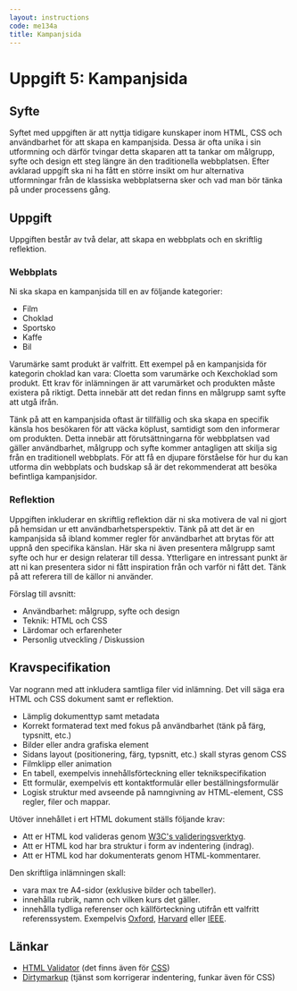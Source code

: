 ```yaml
---
layout: instructions
code: me134a
title: Kampanjsida
---
```


# Uppgift 5: Kampanjsida

## Syfte

Syftet med uppgiften är att nyttja tidigare kunskaper inom HTML, CSS och användbarhet för att skapa en kampanjsida. Dessa är ofta unika i sin utformning och därför tvingar detta skaparen att ta tankar om målgrupp, syfte och design ett steg längre än den traditionella webbplatsen. Efter avklarad uppgift ska ni ha fått en större insikt om hur alternativa utformningar från de klassiska webbplatserna sker och vad man bör tänka på under processens gång.

## Uppgift

Uppgiften består av två delar, att skapa en webbplats och en skriftlig reflektion.

### Webbplats

Ni ska skapa en kampanjsida till en av följande kategorier:

* Film
* Choklad
* Sportsko
* Kaffe
* Bil

Varumärke samt produkt är valfritt. Ett exempel på en kampanjsida för kategorin choklad kan vara: Cloetta som varumärke och Kexchoklad som produkt. Ett krav för inlämningen är att varumärket och produkten måste existera på riktigt. Detta innebär att det redan finns en målgrupp samt syfte att utgå ifrån.

Tänk på att en kampanjsida oftast är tillfällig och ska skapa en specifik känsla hos besökaren för att väcka köplust, samtidigt som den informerar om produkten. Detta innebär att förutsättningarna för webbplatsen vad gäller användbarhet, målgrupp och syfte kommer antagligen att skilja sig från en traditionell webbplats. För att få en djupare förståelse för hur du kan utforma din webbplats och budskap så är det rekommenderat att besöka befintliga kampanjsidor.

### Reflektion

Uppgiften inkluderar en skriftlig reflektion där ni ska motivera de val ni gjort på hemsidan ur ett användbarhetsperspektiv. Tänk på att det är en kampanjsida så ibland kommer regler för användbarhet att brytas för att uppnå den specifika känslan. Här ska ni även presentera målgrupp samt syfte och hur er design relaterar till dessa. Ytterligare en intressant punkt är att ni kan presentera sidor ni fått inspiration från och varför ni fått det. Tänk på att referera till de källor ni använder.

Förslag till avsnitt:

* Användbarhet: målgrupp, syfte och design
* Teknik: HTML och CSS
* Lärdomar och erfarenheter
* Personlig utveckling / Diskussion

## Kravspecifikation

Var nogrann med att inkludera samtliga filer vid inlämning. Det vill säga era HTML och CSS dokument samt er reflektion.

* Lämplig dokumenttyp samt metadata
* Korrekt formaterad text med fokus på användbarhet (tänk på färg, typsnitt, etc.)
* Bilder eller andra grafiska element
* Sidans layout (positionering, färg, typsnitt, etc.) skall styras genom CSS
* Filmklipp eller animation
* En tabell, exempelvis innehållsförteckning eller teknikspecifikation
* Ett formulär, exempelvis ett kontaktformulär eller beställningsformulär
* Logisk struktur med avseende på namngivning av HTML-element, CSS regler, filer och mappar.

Utöver innehållet i ert HTML dokument ställs följande krav:

* Att er HTML kod valideras genom [W3C's valideringsverktyg][validator].
* Att er HTML kod har bra struktur i form av indentering (indrag).
* Att er HTML kod har dokumenterats genom HTML-kommentarer.

Den skriftliga inlämningen skall:

* vara max tre A4-sidor (exklusive bilder och tabeller).
* innehålla rubrik, namn och vilken kurs det gäller.
* innehålla tydliga referenser och källförteckning utifrån ett valfritt referenssystem. Exempelvis [Oxford][oxford], [Harvard][harvard] eller [IEEE][ieee].

## Länkar

* [HTML Validator][validator] (det finns även för [CSS][css validator])
* [Dirtymarkup][dirtymarkup] (tjänst som korrigerar indentering, funkar även för CSS)

[css validator]: http://jigsaw.w3.org/css-validator/
[validator]: http://validator.w3.org
[dirtymarkup]: http://www.dirtymarkup.com/
[ieee]: http://www.ieee.org/documents/ieeecitationref.pdf
[oxford]: http://www.ub.umu.se/skriva/skriva-referenser/referenser-oxford
[harvard]: http://www.ub.umu.se/skriva/skriva-referenser/referenser-harvard

